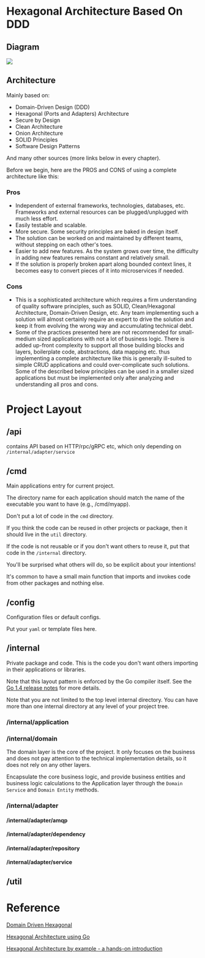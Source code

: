 # Hexagonal Architecture Based On DDD

## Diagram
![](https://github.com/Sairyss/domain-driven-hexagon/raw/master/assets/images/DomainDrivenHexagon.png)

## Architecture

Mainly based on:

- Domain-Driven Design (DDD)
- Hexagonal (Ports and Adapters) Architecture
- Secure by Design
- Clean Architecture
- Onion Architecture
- SOLID Principles
- Software Design Patterns

And many other sources (more links below in every chapter).

Before we begin, here are the PROS and CONS of using a complete architecture like this:

### Pros

- Independent of external frameworks, technologies, databases, etc. Frameworks and external resources can be plugged/unplugged with much less effort.
- Easily testable and scalable.
- More secure. Some security principles are baked in design itself.
- The solution can be worked on and maintained by different teams, without stepping on each other's toes.
- Easier to add new features. As the system grows over time, the difficulty in adding new features remains constant and relatively small.
- If the solution is properly broken apart along bounded context lines, it becomes easy to convert pieces of it into microservices if needed.

### Cons

- This is a sophisticated architecture which requires a firm understanding of quality software principles, such as SOLID, Clean/Hexagonal Architecture, Domain-Driven Design, etc. Any team implementing such a solution will almost certainly require an expert to drive the solution and keep it from evolving the wrong way and accumulating technical debt.
- Some of the practices presented here are not recommended for small-medium sized applications with not a lot of business logic. There is added up-front complexity to support all those building blocks and layers, boilerplate code, abstractions, data mapping etc. thus implementing a complete architecture like this is generally ill-suited to simple CRUD applications and could over-complicate such solutions. Some of the described below principles can be used in a smaller sized applications but must be implemented only after analyzing and understanding all pros and cons.


# Project Layout

## /api
contains API based on HTTP/rpc/gRPC etc, which only depending on `/internal/adapter/service`

## /cmd
Main applications entry for current project.

The directory name for each application should match the name of the executable you want to have (e.g., /cmd/myapp).

Don't put a lot of code in the `cmd` directory.

If you think the code can be reused in other projects or package, then it should live in the `util` directory.

If the code is not reusable or if you don't want others to reuse it, put that code in the `/internal` directory. 

You'll be surprised what others will do, so be explicit about your intentions!

It's common to have a small main function that imports and invokes code from other packages and nothing else.

## /config
Configuration files or default configs.

Put your `yaml` or template files here.

## /internal
Private package and code. This is the code you don't want others importing in their applications or libraries.

Note that this layout pattern is enforced by the Go compiler itself. See the [Go 1.4 release notes](https://go.dev/doc/go1.4#internalpackages) for more details.

Note that you are not limited to the top level internal directory. You can have more than one internal directory at any level of your project tree.

### /internal/application

### /internal/domain
The domain layer is the core of the project. It only focuses on the business and does not pay attention to the technical implementation details, so it does not rely on any other layers.

Encapsulate the core business logic, and provide business entities and business logic calculations to the Application layer through the `Domain Service` and `Domain Entity` methods. 


### /internal/adapter

#### /internal/adapter/amqp

#### /internal/adapter/dependency

#### /internal/adapter/repository

#### /internal/adapter/service

## /util

# Reference
[Domain Driven Hexagonal](https://github.com/Sairyss/domain-driven-hexagon)

[Hexagonal Architecture using Go](https://cgarciarosales97.medium.com/hexagonal-architecture-using-go-fiber-b2925fd677b5)

[Hexagonal Architecture by example - a hands-on introduction](https://blog.allegro.tech/2020/05/hexagonal-architecture-by-example.html)